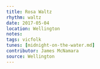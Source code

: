 ```yaml
---
title: Rosa Waltz
rhythm: waltz
date: 2017-05-04
location: Wellington
notes:
tags: vicfolk
tunes: [midnight-on-the-water.md]
contributor: James McNamara
source: Wellington
---
```

